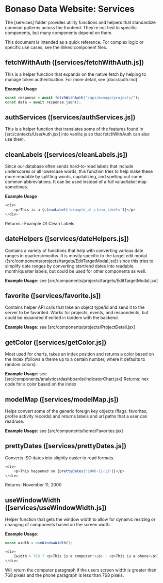 # Bonaso Data Website: Services

The [services] folder provides utility functions and helpers that standardize common patterns across the frontend. They’re not tied to specific components, but many components depend on them.

This document is intended as a quick reference. For complex logic or specific use cases, see the linked component files.

## fetchWithAuth ([services/fetchWithAuth.js])
This is a helper function that expands on the native fetch by helping to manage token authentication. For more detail, see [docs/auth.md]

**Example Usage**
```javascript
const response = await fetchWithAuth("/api/manage/projects/");
const data = await response.json();
```

## authServices ([services/authServices.js])
This is a helper function that translates some of the features found in [src/contexts/UserAuth.jsx] into vanilla js so that fetchWithAuth can also use them. 

## cleanLabels ([services/cleanLabels.js])
Since our database often sends hard-to-read labels that include underscores or all lowercase words, this function tries to help make these more readable by splitting words, capitalizing, and spelling out some common abbreviations. It can be used instead of a full value/label map sometimes. 

**Example Usage**
```javascript
<div>
    <p>This is a {cleanLabel('example_of_clean_labels')}</p>
</div>
```
Returns : Example Of Clean Labels

## dateHelpers ([services/dateHelpers.js])
Contains a variety of functions that help with converting various date ranges in quarters/months. It is mostly specific to the target edit modal ([src/components/projects/targets/EditTargetModal.jsx]) since this tries to simplify date ranges by converting start/end dates into readable month/quarter labels, but could be used for other components as well. 

**Example Usage**: see [src/components/projects/targets/EditTargetModal.jsx]

## favorite ([services/favorite.js])
Contains helper API calls that take an object type/id and send it to the server to be favorited. Works for projects, events, and respondents, but could be expanded if edited in tandem with the backend.

**Example Usage**: see [src/components/projects/ProjectDetail.jsx]

## getColor ([services/getColor.js])
Most used for charts, takes an index position and returns a color based on the index (follows a theme up to a certain number, where it defaults to random colors).

**Example Usage**: see [src/components/analytics/dashboards/IndicatorChart.jsx]
Returns: hex code for a color based on the index

## modelMap ([services/modelMap.js])
Helps convert some of the generic foreign key objects (flags, favorites, profile activity records) and returns labels and url paths that a user can read/use.

**Example Usage**: see [src/components/home/Favorites.jsx]

## prettyDates ([services/prettyDates.js])
Converts ISO dates into slightly easier to read formats.

```javascript
<div>
    <p>This happened on {prettyDates('2000-11-11')}</p>
</div>
```
Returns: November 11, 2000

## useWindowWidth ([services/useWindowWidth.js])
Helper function that gets the window width to allow for dynamic resizing or changing of components based on the screen width. 

**Example Usage**:
```javascript
const width = useWindowWidth();

<div>
    {width > 768 ? <p>This is a computer!</p> : <p>This is a phone</p>}
</div>
```
Will return the computer paragraph if the users screen width is greater than 768 pixels and the phone paragraph is less than 768 pixels.